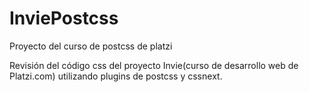 # InviePostcss
Proyecto del curso de postcss de platzi

Revisión del código css del proyecto Invie(curso de desarrollo web de Platzi.com) utilizando plugins de postcss y cssnext.
